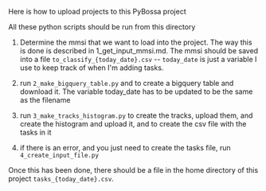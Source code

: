 
Here is how to upload projects to this PyBossa project

All these python scripts should be run from this directory

1) Determine the mmsi that we want to load into the project. The way this is done is described in 1_get_input_mmsi.md. The mmsi should be saved into a file `to_classify_{today_date}.csv` -- `today_date` is just a variable I use to keep track of when I'm adding tasks. 

2) run `2_make_bigquery_table.py` and to create a bigquery table and download it. The variable today_date has to be updated to be the same as the filename 

3) run `3_make_tracks_histogram.py` to create the tracks, upload them, and create the histogram and upload it, and to create the csv file with the tasks in it

4) if there is an error, and you just need to create the tasks file, run `4_create_input_file.py`

Once this has been done, there should be a file in the home directory of this project `tasks_{today_date}.csv`. 